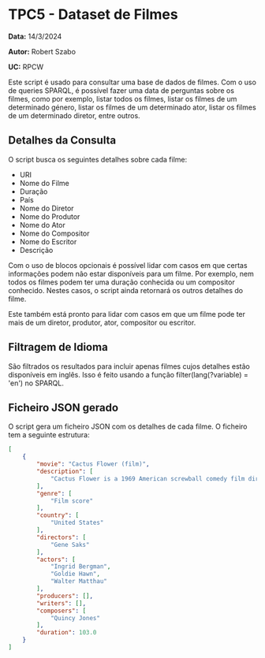 # TPC5 - Dataset de Filmes
__Data:__ 14/3/2024

__Autor:__ Robert Szabo

__UC:__ RPCW

Este script é usado para consultar uma base de dados de filmes. Com o uso de queries SPARQL, é possível fazer uma data de perguntas sobre os filmes, como por exemplo, listar todos os filmes, listar os filmes de um determinado género, listar os filmes de um determinado ator, listar os filmes de um determinado diretor, entre outros.

## Detalhes da Consulta
O script busca os seguintes detalhes sobre cada filme:
- URI
- Nome do Filme
- Duração
- País
- Nome do Diretor
- Nome do Produtor
- Nome do Ator
- Nome do Compositor
- Nome do Escritor
- Descrição

Com o uso de blocos opcionais é possível lidar com casos em que certas informações podem não estar disponíveis para um filme. Por exemplo, nem todos os filmes podem ter uma duração conhecida ou um compositor conhecido. Nestes casos, o script ainda retornará os outros detalhes do filme.

Este também está pronto para lidar com casos em que um filme pode ter mais de um diretor, produtor, ator, compositor ou escritor.

## Filtragem de Idioma
São filtrados os resultados para incluir apenas filmes cujos detalhes estão disponíveis em inglês. Isso é feito usando a função filter(lang(?variable) = 'en') no SPARQL.

## Ficheiro JSON gerado
O script gera um ficheiro JSON com os detalhes de cada filme. O ficheiro tem a seguinte estrutura:

```json
[
    {
        "movie": "Cactus Flower (film)",
        "description": [
            "Cactus Flower is a 1969 American screwball comedy film directed by Gene Saks and starring Walter Matthau, Ingrid Bergman, and Goldie Hawn..."
        ],
        "genre": [
            "Film score"
        ],
        "country": [
            "United States"
        ],
        "directors": [
            "Gene Saks"
        ],
        "actors": [
            "Ingrid Bergman",
            "Goldie Hawn",
            "Walter Matthau"
        ],
        "producers": [],
        "writers": [],
        "composers": [
            "Quincy Jones"
        ],
        "duration": 103.0
    }
]
